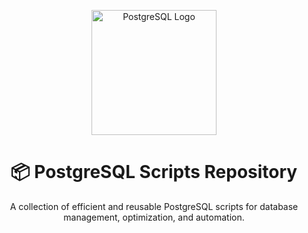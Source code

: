 <p align="center">
  <img src="https://github.com/user-attachments/assets/e1010726-dd81-4ceb-90fc-ddacc1b0b700" alt="PostgreSQL Logo" width="200"/>
</p>

<h1 align="center">📦 PostgreSQL Scripts Repository</h1>

<p align="center">
  A collection of efficient and reusable PostgreSQL scripts for database management, optimization, and automation.
</p>
